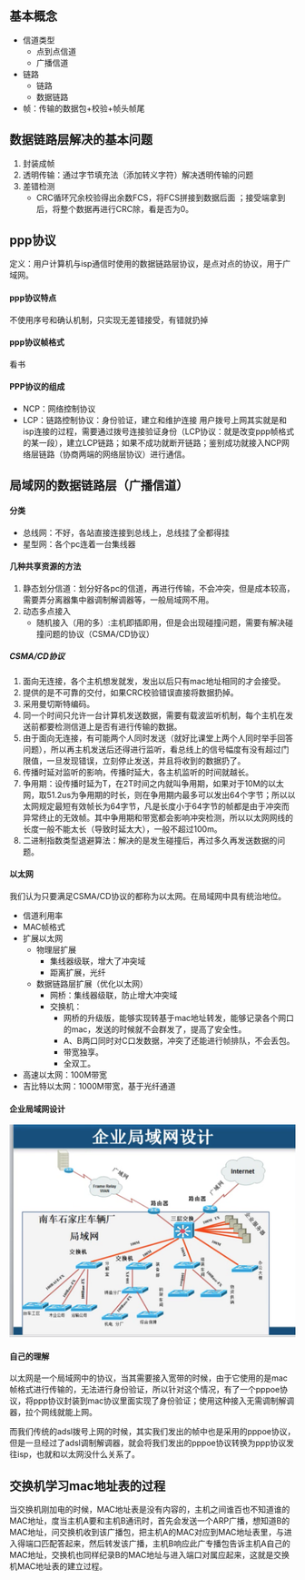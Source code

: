 ## 基本概念
- 信道类型
  - 点到点信道
  - 广播信道
- 链路
  - 链路
  - 数据链路
- 帧：传输的数据包+校验+帧头帧尾

## 数据链路层解决的基本问题
1. 封装成帧
2. 透明传输：通过字节填充法（添加转义字符）解决透明传输的问题
3. 差错检测
   - CRC循环冗余校验得出余数FCS，将FCS拼接到数据后面 ；接受端拿到后，将整个数据再进行CRC除，看是否为0。

## ppp协议
定义：用户计算机与isp通信时使用的数据链路层协议，是点对点的协议，用于广域网。
#### ppp协议特点
不使用序号和确认机制，只实现无差错接受，有错就扔掉
#### ppp协议帧格式
看书
#### PPP协议的组成
- NCP：网络控制协议
- LCP：链路控制协议：身份验证，建立和维护连接
用户拨号上网其实就是和isp连接的过程，需要通过拨号连接验证身份（LCP协议：就是改变ppp帧格式的某一段），建立LCP链路；如果不成功就断开链路；鉴别成功就接入NCP网络层链路（协商两端的网络层协议）进行通信。

## 局域网的数据链路层（广播信道）
#### 分类
- 总线网：不好，各站直接连接到总线上，总线挂了全都得挂
- 星型网：各个pc连着一台集线器

#### 几种共享资源的方法
1. 静态划分信道：划分好各pc的信道，再进行传输，不会冲突，但是成本较高，需要弄分离器集中器调制解调器等，一般局域网不用。
2. 动态多点接入
   - 随机接入（用的多）:主机即插即用，但是会出现碰撞问题，需要有解决碰撞问题的协议（CSMA/CD协议）

##### CSMA/CD协议
1. 面向无连接，各个主机想发就发，发出以后只有mac地址相同的才会接受。
2. 提供的是不可靠的交付，如果CRC校验错误直接将数据扔掉。
3. 采用曼切斯特编码。
4. 同一个时间只允许一台计算机发送数据，需要有载波监听机制，每个主机在发送前都要检测信道上是否有进行传输的数据。
5. 由于面向无连接，有可能两个人同时发送（就好比课堂上两个人同时举手回答问题），所以再主机发送后还得进行监听，看总线上的信号幅度有没有超过门限值，一旦发现错误，立刻停止发送，并且将收到的数据扔了。
6. 传播时延对监听的影响，传播时延大，各主机监听的时间就越长。
7. 争用期：设传播时延为T，在2T时间之内就叫争用期，如果对于10M的以太网，取51.2us为争用期的时长，则在争用期内最多可以发出64个字节；所以以太网规定最短有效帧长为64字节，凡是长度小于64字节的帧都是由于冲突而异常终止的无效帧。其中争用期和带宽都会影响冲突检测，所以以太网网线的长度一般不能太长（导致时延太大），一般不超过100m。
8. 二进制指数类型退避算法：解决的是发生碰撞后，再过多久再发送数据的问题。

#### 以太网
我们认为只要满足CSMA/CD协议的都称为以太网。在局域网中具有统治地位。
- 信道利用率
- MAC帧格式
- 扩展以太网
  - 物理层扩展
    - 集线器级联，增大了冲突域
    - 距离扩展，光纤
  - 数据链路层扩展（优化以太网）
    - 网桥：集线器级联，防止增大冲突域
    - 交换机：
      - 网桥的升级版，能够实现转基于mac地址转发，能够记录各个网口的mac，发送的时候就不会群发了，提高了安全性。
      - A、B两口同时对C口发数据，冲突了还能进行帧排队，不会丢包。
      - 带宽独享。
      - 全双工。
- 高速以太网：100M带宽
- 吉比特以太网：1000M带宽，基于光纤通道

#### 企业局域网设计
![](../截图/截屏2020-03-0717.53.10.png)

#### 自己的理解
以太网是一个局域网中的协议，当其需要接入宽带的时候，由于它使用的是mac帧格式进行传输的，无法进行身份验证，所以针对这个情况，有了一个pppoe协议，将ppp协议封装到mac协议里面实现了身份验证；使用这种接入无需调制解调器，拉个网线就能上网。

而我们传统的adsl拨号上网的时候，其实我们发出的帧中也是采用的pppoe协议，但是一旦经过了adsl调制解调器，就会将我们发出的pppoe协议转换为ppp协议发往isp，也就和以太网没什么关系了。

## 交换机学习mac地址表的过程
当交换机刚加电的时候，MAC地址表是没有内容的，主机之间谁百也不知道谁的MAC地址，度当主机A要和主机B通讯时，首先会发送一个ARP广播，想知道B的MAC地址，问交换机收到该广播包，把主机A的MAC对应到MAC地址表里，与进入得端口匹配答起来，然后转发该广播，主机B响应此广专播包告诉主机A自己的MAC地址，交换机也同样纪录B的MAC地址与进入端口对属应起来，这就是交换机MAC地址表的建立过程。







